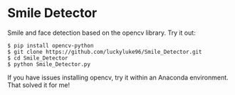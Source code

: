 # Smile Detector
Smile and face detection based on the opencv library.
Try it out:

```
$ pip install opencv-python
$ git clone https://github.com/luckyluke96/Smile_Detector.git
$ cd Smile_Detector
$ python Smile_Detector.py
```

If you have issues installing opencv, try it within an Anaconda environment. That solved it for me!

